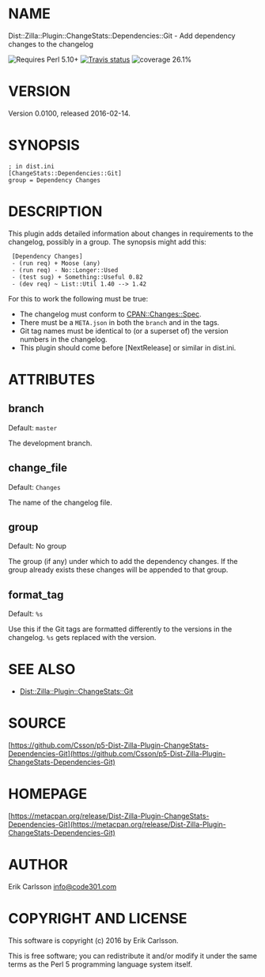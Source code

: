 # NAME

Dist::Zilla::Plugin::ChangeStats::Dependencies::Git - Add dependency changes to the changelog

![Requires Perl 5.10+](https://img.shields.io/badge/perl-5.10+-brightgreen.svg) [![Travis status](https://api.travis-ci.org/Csson/p5-Dist-Zilla-Plugin-ChangeStats-Dependencies-Git.svg?branch=master)](https://travis-ci.org/Csson/p5-Dist-Zilla-Plugin-ChangeStats-Dependencies-Git) ![coverage 26.1%](https://img.shields.io/badge/coverage-26.1%-red.svg)

# VERSION

Version 0.0100, released 2016-02-14.

# SYNOPSIS

    ; in dist.ini
    [ChangeStats::Dependencies::Git]
    group = Dependency Changes

# DESCRIPTION

This plugin adds detailed information about changes in requirements to the changelog, possibly in a group. The
synopsis might add this:

     [Dependency Changes]
     - (run req) + Moose (any)
     - (run req) - No::Longer::Used
     - (test sug) + Something::Useful 0.82
     - (dev req) ~ List::Util 1.40 --> 1.42

For this to work the following must be true:

- The changelog must conform to [CPAN::Changes::Spec](https://metacpan.org/pod/CPAN::Changes::Spec).
- There must be a `META.json` in both the `branch` and in the tags.
- Git tag names must be identical to (or a superset of) the version numbers in the changelog.
- This plugin should come before \[NextRelease\] or similar in dist.ini.

# ATTRIBUTES

## branch

Default: `master`

The development branch.

## change\_file

Default: `Changes`

The name of the changelog file.

## group

Default: No group

The group (if any) under which to add the dependency changes. If the group already exists these changes will be appended to that group.

## format\_tag

Default: `%s`

Use this if the Git tags are formatted differently to the versions in the changelog. `%s` gets replaced with the version.

# SEE ALSO

- [Dist::Zilla::Plugin::ChangeStats::Git](https://metacpan.org/pod/Dist::Zilla::Plugin::ChangeStats::Git)

# SOURCE

[https://github.com/Csson/p5-Dist-Zilla-Plugin-ChangeStats-Dependencies-Git](https://github.com/Csson/p5-Dist-Zilla-Plugin-ChangeStats-Dependencies-Git)

# HOMEPAGE

[https://metacpan.org/release/Dist-Zilla-Plugin-ChangeStats-Dependencies-Git](https://metacpan.org/release/Dist-Zilla-Plugin-ChangeStats-Dependencies-Git)

# AUTHOR

Erik Carlsson <info@code301.com>

# COPYRIGHT AND LICENSE

This software is copyright (c) 2016 by Erik Carlsson.

This is free software; you can redistribute it and/or modify it under
the same terms as the Perl 5 programming language system itself.
